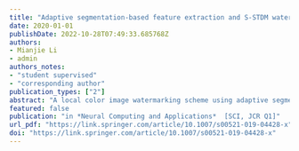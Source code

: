 ```yaml
---
title: "Adaptive segmentation-based feature extraction and S-STDM watermarking method for color image"
date: 2020-01-01
publishDate: 2022-10-28T07:49:33.685768Z
authors: 
- Mianjie Li
- admin
authors_notes:
- "student supervised"
- "corresponding author"
publication_types: ["2"]
abstract: "A local color image watermarking scheme using adaptive segmentation-based feature extraction (ASFE) and singular value decomposition-based spread transform dither modulation (S-STDM) is proposed in this paper. The proposed ASFE can adaptively extract feature regions from blocks segmented by the simple linear iterative clustering. In addition, the stationary wavelet transform is employed to decompose each of the extracted feature regions because of its shift invariance. Consequently, the novel S-STDM watermarking method is proposed, where we employ singular value decomposition to calculate the approximation coefficients and then select the generated diagonal elements from the decomposed diagonal matrix for watermark message embedding. The experimental results show that the proposed scheme is superior to the existing schemes under various attacks."
featured: false
publication: "in *Neural Computing and Applications*  [SCI, JCR Q1]"
url_pdf: "https://link.springer.com/article/10.1007/s00521-019-04428-x"
doi: "https://link.springer.com/article/10.1007/s00521-019-04428-x"
---
```


